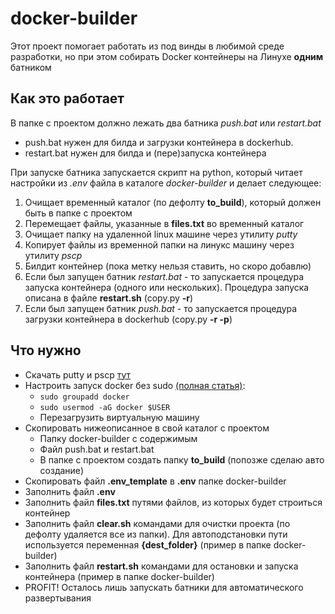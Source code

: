 # docker-builder

Этот проект помогает работать из под винды в любимой среде разработки, но при этом 
собирать Docker контейнеры на Линухе **одним** батником

## Как это работает
В папке с проектом должно лежать два батника *push.bat* или *restart.bat* 
* push.bat нужен для билда и загрузки контейнера в dockerhub.
* restart.bat нужен для билда и (пере)запуска контейнера

При запуске батника запускается скрипт на python, который читает настройки из *.env* файла в каталоге *docker-builder* и делает следующее:
1. Очищает временный каталог (по дефолту **to_build**), который должен быть в папке с проектом
1. Перемещает файлы, указанные в **files.txt** во временный каталог
1. Очищает папку на удаленной linux машине через утилиту *putty*
1. Копирует файлы из временной папки на линукс машину через утилиту *pscp*
1. Билдит контейнер (пока метку нельзя ставить, но скоро добавлю)
1. Если был запущен батник *restart.bat* - то запускается процедура запуска контейнера (одного или нескольких). Процедура запуска описана в файле **restart.sh** (copy.py **-r**)
1. Если был запущен батник *push.bat* - то запускается процедура загрузки контейнера в dockerhub (copy.py **-r -p**)

## Что нужно 
* Скачать putty и pscp [тут](https://www.chiark.greenend.org.uk/~sgtatham/putty/latest.html)
* Настроить запуск docker без sudo [(полная статья)](https://docs.docker.com/engine/install/linux-postinstall/):
  * `sudo groupadd docker`
  * `sudo usermod -aG docker $USER`
  * Перезагрузить виртуальную машину
* Скопировать нижеописанное в свой каталог с проектом
  * Папку docker-builder с содержимым
  * Файл push.bat и restart.bat
  * В папке с проектом создать папку **to_build** (попозже сделаю авто создание)
* Скопировать файл **.env_template** в **.env** папке docker-builder
* Заполнить файл **.env** 
* Заполнить файл **files.txt** путями файлов, из которых будет строиться контейнер   
* Заполнить файл **clear.sh** командами для очистки проекта (по дефолту удаляется все из папки). Для автоподстановки пути используется переменная **{dest_folder}** (пример в папке docker-builder)
* Заполнить файл **restart.sh** командами для остановки и запуска контейнера (пример в папке docker-builder)
* PROFIT! Осталось лишь запускать батники для автоматического развертывания

 
